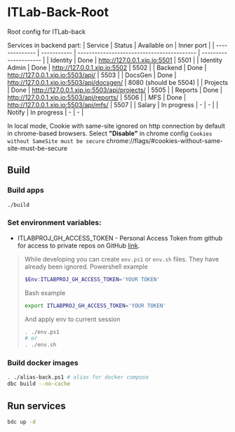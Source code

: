 # ITLab-Back-Root
Root config for ITLab-back


Services in backend part:
| Service        | Status      | Available on                               | Inner port            |
| -------------- | ----------- | ------------------------------------------ | --------------------- |
| Identity       | Done        | http://127.0.0.1.xip.io:5501               | 5501                  |
| Identity Admin | Done        | http://127.0.0.1.xip.io:5502               | 5502                  |
| Backend        | Done        | http://127.0.0.1.xip.io:5503/api/          | 5503                  |
| DocsGen        | Done        | http://127.0.0.1.xip.io:5503/api/docsgen/  | 8080 (should be 5504) |
| Projects       | Done        | http://127.0.0.1.xip.io:5503/api/projects/ | 5505                  |
| Reports        | Done        | http://127.0.0.1.xip.io:5503/api/reports/  | 5506                  |
| MFS            | Done        | http://127.0.0.1.xip.io:5503/api/mfs/      | 5507                  |
| Salary         | In progress | -                                          | -                     |
| Notify         | In progress | -                                          | -                     |

In local mode, Cookie with same-site ignored on http connection by default in chrome-based browsers. Select **"Disable"** in chrome config `Cookies without SameSite must be secure` chrome://flags/#cookies-without-same-site-must-be-secure

## Build

### Build apps
```bash
./build
```

### Set environment variables:
* ITLABPROJ_GH_ACCESS_TOKEN - Personal Access Token from github for access to private repos on GitHub [link](https://github.com/settings/tokens).

> While developing you can create `env.ps1` or `env.sh` files. They have already been ignored.
> Powershell example
> ```powershell
> $Env:ITLABPROJ_GH_ACCESS_TOKEN='YOUR TOKEN'
> ```
> Bash example
> ```bash
> export ITLABPROJ_GH_ACCESS_TOKEN='YOUR TOKEN'
> ```
> And apply env to current session
> ```bash
> . ./env.ps1
> # or
> . ./env.sh
> ```

### Build docker images

```bash
. ./alias-back.ps1 # alias for docker compose
dbc build --no-cache
```

## Run services

```bash
bdc up -d
```